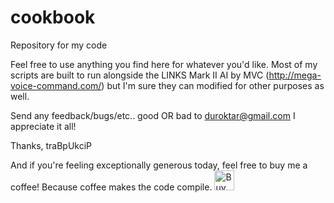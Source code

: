 # cookbook
Repository for my code


Feel free to use anything you find here for whatever you'd like. Most of my scripts are built to run alongside the LINKS Mark II AI by MVC (http://mega-voice-command.com/) but I'm sure they can modified for other purposes as well. 



Send any feedback/bugs/etc.. good OR bad to duroktar@gmail.com I appreciate it all!

Thanks, traBpUkciP


And if you're feeling exceptionally generous today, feel free to buy me a coffee! Because coffee makes the code compile.
<a href='https://ko-fi.com/A5034CT' target='_blank'><img height='32' style='border:0px;height:32px;' src='https://az743702.vo.msecnd.net/cdn/kofi2.png?v=a' border='0' alt='Buy Me a Coffee at ko-fi.com' /></a> 
